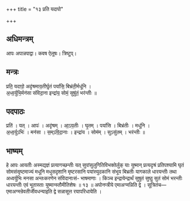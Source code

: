 +++
title = "१३ प्रति यदापो"

+++
## अधिमन्त्रम्
आपः अपान्नपाद्वा। कवष ऐलूषः। त्रिष्टुप्।

## मन्त्रः
प्रति॒ यदापो॒ अदृ॑श्रमाय॒तीर्घृ॒तं पयां॑सि॒ बिभ्र॑ती॒र्मधू॑नि ।  
अ॒ध्व॒र्युभि॒र्मन॑सा संविदा॒ना इन्द्रा॑य॒ सोमं॒ सुषु॑तं॒ भर॑न्तीः ॥

## पदपाठः
प्रति॑ । यत् । आपः॑ । अदृ॑श्रम् । आ॒ऽय॒तीः । घृ॒तम् । पयां॑सि । बिभ्र॑तीः । मधू॑नि ।  
अ॒ध्व॒र्युऽभिः॑ । मन॑सा । स॒म्ऽवि॒दा॒नाः । इन्द्रा॑य । सोम॑म् । सुऽसु॑तम् । भर॑न्तीः ॥

## भाष्यम्
हे आपः आयतीः अस्मद्यज्ञं प्रत्यागच्छन्तीः यत् सुपांसुलुगितिविभक्तेर्लुक् याः युष्मान् प्रत्यदृश्रं प्रतिपश्यामि घृतं सोमसंसृष्टमाज्यं मधूनि मधुसदृशानि मृष्टरसानि पयांस्युदकानि संभूय बिभ्रतीः यागकाले धारयन्तीः तथा अध्वर्युभिः मनसा अन्तःकरणेन संविदानाःसं- भाषमाणाः । किञ्च इन्द्रायेन्द्रार्थं सुषुतं सुष्ठु सुतं सोमं भरन्तीः धारयन्तीः एवं भूतास्ताः युष्मान्स्तौमीतिशेषः ॥ १३ ॥ अपोनप्त्रीये एमाअग्मन्निति द्वे । सूत्रितंच—एमाअग्मन्रेवतीर्जीवधन्याइति द्वे सन्नासूत्त रयापरिधायेति ।